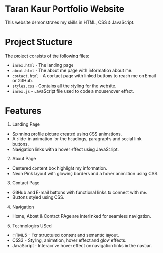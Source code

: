 # Taran Kaur Portfolio Website

This website demonstrates my skills in HTML, CSS & JavaScript.

# Project Stucture

The project consists of the following files:

- `index.html` - The landing page
- `about.html` - The about me page with information about me.
- `contact.html` - A contact page with linked buttons to reach me on Email or GitHub.
- `styles.css` - Contains all the styling for the website.
- `index.js` - JavaScript file used to code a mousehover effect.


# Features

1. Landing Page 
- Spinning profile picture created using CSS animations.
- A slide-in animation for the headings, paragraphs and social link buttons.
- Navigation links with a hover effect using JavaScript.


2. About Page
- Centered content box highlight my information.
- Neon Pink layout with glowing borders and a hover animation using CSS.

3. Contact Page
- GitHub and E-mail buttons with functional links to connect with me.
- Buttons styled using CSS.

4. Navigation 
- Home, About & Contact PAge are interlinked for seamless navigation.

5. Technologies USed
- HTML5 - For structured content and semantic layout.
- CSS3 - Styling, animation, hover effect and glow effects.
- JavaScript - Interacrive hover effect on navigation links in the navbar.


